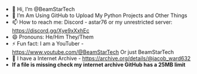 - 👋 Hi, I’m @BeamStarTech
- 👀 I’m Am Using GitHub to Upload My Python Projects and Other Things
- 📫 How to reach me: Discord - astar76 or my unrestricted server: https://discord.gg/Xye9xXxhEc
- 😄 Pronouns: He/Him They/Them
- ⚡ Fun fact: I am a YouTuber - https://www.youtube.com/@BeamStarTech Or just BeamStarTech
- 📁 I have a Internet Archive - https://archive.org/details/@jacob_ward632
- **If a file is missing check my internet archive GitHub has a 25MB limit**
